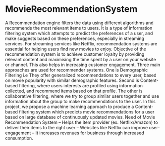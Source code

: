 # MovieRecommendationSystem

A Recommendation engine filters the data using different algorithms and recommends the most relevant items to users. It is a type of information filtering system which attempts to predict the preferences of a user, and make suggests based on these preferences, especially in streaming services. For streaming services like Netflix, recommendation systems are essential for helping users find new movies to enjoy. Objective of the recommendation system is to achieve customer loyalty by providing relevant content and maximising the time spent by a user on your website or channel. This also helps in increasing customer engagement. Three main approaches are used for recommender systems. One is Demographic Filtering i.e They offer generalized recommendations to every user, based on movie popularity with similar demographic features. Second is Content-based filtering, where users interests are profiled using information collected, and recommend items based on that profile. The other is collaborative filtering, where we try to group similar users together and use information about the group to make recommendations to the user. In this project, we propose a machine learning approach to produce a Content-based filtering system which predicts movie recommendations for a user based on large database of continuously updated movies. Need of Movie Recommendation System – Helps the item provider (ex. Netflix/Amazon) to deliver their items to the right user – Websites like Netflix can improve user-engagement – It increases revenues for business through increased consumption.
